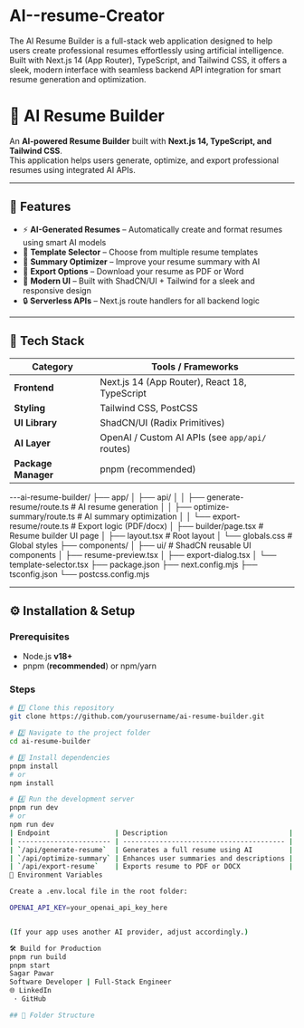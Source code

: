 # AI--resume-Creator
The AI Resume Builder is a full-stack web application designed to help users create professional resumes effortlessly using artificial intelligence. Built with Next.js 14 (App Router), TypeScript, and Tailwind CSS, it offers a sleek, modern interface with seamless backend API integration for smart resume generation and optimization.
# 🧠 AI Resume Builder

An **AI-powered Resume Builder** built with **Next.js 14, TypeScript, and Tailwind CSS**.  
This application helps users generate, optimize, and export professional resumes using integrated AI APIs.

---

## 🚀 Features

- ⚡ **AI-Generated Resumes** – Automatically create and format resumes using smart AI models  
- 🧩 **Template Selector** – Choose from multiple resume templates  
- 🧠 **Summary Optimizer** – Improve your resume summary with AI  
- 📄 **Export Options** – Download your resume as PDF or Word  
- 🎨 **Modern UI** – Built with ShadCN/UI + Tailwind for a sleek and responsive design  
- 🔒 **Serverless APIs** – Next.js route handlers for all backend logic  

---

## 🧰 Tech Stack

| Category | Tools / Frameworks |
|-----------|--------------------|
| **Frontend** | Next.js 14 (App Router), React 18, TypeScript |
| **Styling** | Tailwind CSS, PostCSS |
| **UI Library** | ShadCN/UI (Radix Primitives) |
| **AI Layer** | OpenAI / Custom AI APIs (see `app/api/` routes) |
| **Package Manager** | pnpm (recommended) |

---ai-resume-builder/
├── app/
│ ├── api/
│ │ ├── generate-resume/route.ts # AI resume generation
│ │ ├── optimize-summary/route.ts # AI summary optimization
│ │ └── export-resume/route.ts # Export logic (PDF/docx)
│ ├── builder/page.tsx # Resume builder UI page
│ ├── layout.tsx # Root layout
│ └── globals.css # Global styles
├── components/
│ ├── ui/ # ShadCN reusable UI components
│ ├── resume-preview.tsx
│ ├── export-dialog.tsx
│ └── template-selector.tsx
├── package.json
├── next.config.mjs
├── tsconfig.json
└── postcss.config.mjs


---

## ⚙️ Installation & Setup

### Prerequisites
- Node.js **v18+**
- pnpm (**recommended**) or npm/yarn

### Steps

```bash
# 1️⃣ Clone this repository
git clone https://github.com/yourusername/ai-resume-builder.git

# 2️⃣ Navigate to the project folder
cd ai-resume-builder

# 3️⃣ Install dependencies
pnpm install
# or
npm install

# 4️⃣ Run the development server
pnpm run dev
# or
npm run dev
| Endpoint                | Description                              |
| ----------------------- | ---------------------------------------- |
| `/api/generate-resume`  | Generates a full resume using AI         |
| `/api/optimize-summary` | Enhances user summaries and descriptions |
| `/api/export-resume`    | Exports resume to PDF or DOCX            |
🧠 Environment Variables

Create a .env.local file in the root folder:

OPENAI_API_KEY=your_openai_api_key_here


(If your app uses another AI provider, adjust accordingly.)

🛠️ Build for Production
pnpm run build
pnpm start
Sagar Pawar
Software Developer | Full-Stack Engineer
🌐 LinkedIn
 · GitHub

## 📁 Folder Structure

